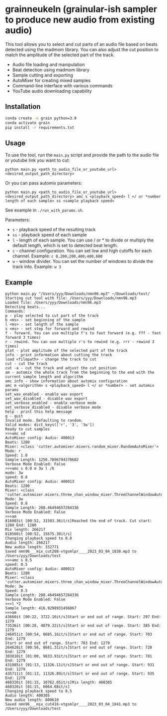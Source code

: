 # grainneukeln (grainular-ish sampler to produce new audio from existing audio)

This tool allows you to select and cut parts of an audio file based on beats detected using the madmom library. You can also adjust the cut position to match the amplitude of the selected part of the track.

* Audio file loading and manipulation
* Beat detection using madmom library
* Sample cutting and exporting
* AutoMixer for creating mixed samples
* Command-line interface with various commands
* YouTube audio downloading capability

## Installation
```bash
conda create -n grain python=3.9
conda activate grain
pip install -r requirements.txt
```

## Usage

To use the tool, run the `main.py` script and provide the path to the audio file or youtube link you want to cut:
```
python main.py <path_to_audio_file_or_youtube_url> <desired_output_path_directory>
```

Or you can pass automix parameters:
```
python main.py <path_to_audio_file_or_youtube_url> <desired_output_path_directory> amc s <playback_speed> l </ or *number length of each sample> ss <sample playback speed>
```
See example in `./run_with_params.sh`.

Parameters:
* `s` - playback speed of the resulting track
* `ss` - playback speed of each sample
* `l` - length of each sample. You can use / or * to divide or multiply the default length, which is set to detected beat length.
* `c` - channel configuration. You can set low and high cutoffs for each channel. Example: `c 0,200;200,400;400,600`
* `w` - window divider. You can set the number of windows to divide the track into. Example: `w 3`


## Example

```
python main.py "/Users/yyy/Downloads/nmn96.mp3" ~/Downloads/test/
Starting cut tool with file: /Users/yyy/Downloads/nmn96.mp3
Loaded file: /Users/yyy/Downloads/nmn96.mp3
Detecting beats...
Commands:
p - play selected to cut part of the track
b <ms> - set beginning of the sample
l <ms> - set length of the sample
s <ms> - set step for forward and rewind
f - forward. You can use multiple f's to fast forward (e.g. fff - fast forward 3 times)
r - rewind. You can use multiple r's to rewind (e.g. rrr - rewind 3 times)
plot - plot amplitude of the selected part of the track
info - print information about cutting the track
load <filepath> - change the track to cut
cut - cut the track
cut -a - cut the track and adjust the cut position
am - automix the whole track from the beginning to the end with the current sample length and algorithm
amc info - show information about automix configuration
amc m <algorithm> s <playback_speed> l </ or *number> - set automix params
set_wav_enabled - enable wav export
set_wav_disabled - disable wav export
set_verbose_enabled - enable verbose mode
set_verbose_disabled - disable verbose mode
help - print this help message
q - quit
Invalid mode. Defaulting to random.
Valid modes: dict_keys(['r', '3', '3w'])
Ready to cut samples
>>>amc sd
AutoMixer config: Audio: 400013
Beats: 1280
Mixer: <class 'cutter.automixer.mixers.random_mixer.RandomAutoMixer'>
Mode: r
Speed: 1.0
Sample Length: 1250.7896794370602
Verbose Mode Enabled: False
>>>amc s 0.8 m 3w l /6
mode: 3w
speed: 0.8
AutoMixer config: Audio: 400013
Beats: 1280
Mixer: <class 'cutter.automixer.mixers.three_chan_window_mixer.ThreeChannelWindowAutoMixer'>
Mode: 3w
Speed: 0.8
Sample Length: 208.46494657284336
Verbose Mode Enabled: False
>>>am
816003it [00:52, 31503.36it/s]Reached the end of track. Cut start: 1280 End: 1280
Mix length: 266217
818560it [00:52, 15675.30it/s]
Changing playback speed to 0.8
Audio length: 266217
New audio length: 332771
Saved nmn96___mix_cut208-vtgsmlpr____2023_03_04_1838.mp3 to /Users/yyy/Downloads/test
>>>amc s 0.5
speed: 0.5
AutoMixer config: Audio: 400013
Beats: 1280
Mixer: <class 'cutter.automixer.mixers.three_chan_window_mixer.ThreeChannelWindowAutoMixer'>
Mode: 3w
Speed: 0.5
Sample Length: 208.46494657284336
Verbose Mode Enabled: False
>>>l *2
Sample length: 416.9298931456867
>>>am
43660it [00:22, 3722.10it/s]Start or end out of range. Start: 297 End: 1279
73536it [00:28, 4879.32it/s]Start or end out of range. Start: 385 End: 1279
246051it [00:54, 8685.16it/s]Start or end out of range. Start: 703 End: 1279
Start or end out of range. Start: 703 End: 1279
264628it [00:56, 8681.31it/s]Start or end out of range. Start: 728 End: 1279
303810it [01:00, 9833.93it/s]Start or end out of range. Start: 781 End: 1279
431985it [01:13, 11326.11it/s]Start or end out of range. Start: 931 End: 1279
435711it [01:13, 11326.89it/s]Start or end out of range. Start: 935 End: 1279
460320it [01:15, 10762.05it/s]Mix length: 400305
460320it [01:15, 6064.08it/s]
Changing playback speed to 0.5
Audio length: 400305
New audio length: 800610
Saved nmn96___mix_cut416-vtgsmlpr____2023_03_04_1841.mp3 to /Users/yyy/Downloads/test
```
